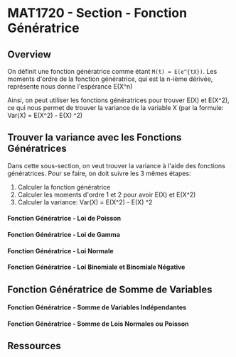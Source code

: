 # MAT1720 - Section - Fonction Génératrice

## Overview

On définit une fonction génératrice comme étant	`` M(t) = E(e^{tX}) ``.
Les moments d'ordre de la fonction génératrice, qui est la n-ième dérivée, représente nous donne l'espérance E(X^n)

Ainsi, on peut utiliser les fonctions génératrices pour trouver E(X) et E(X^2), ce qui nous permet de trouver la variance de la variable X (par la formule: Var(X) = E(X^2) - E(X) ^2)

## Trouver la variance avec les Fonctions Génératrices

Dans cette sous-section, on veut trouver la variance à l'aide des fonctions génératrices. Pour se faire, on doit suivre les 3 mêmes étapes:
1. Calculer la fonction génératrice
2. Calculer les moments d'ordre 1 et 2 pour avoir E(X) et E(X^2)
3. Calculer la variance: Var(X) = E(X^2) - E(X) ^2

#### Fonction Génératrice - Loi de Poisson
#### Fonction Génératrice - Loi de Gamma
#### Fonction Génératrice - Loi Normale
#### Fonction Génératrice - Loi Binomiale et Binomiale Négative


## Fonction Génératrice de Somme de Variables

#### Fonction Génératrice - Somme de Variables Indépendantes
#### Fonction Génératrice - Somme de Lois Normales ou Poisson


## Ressources
